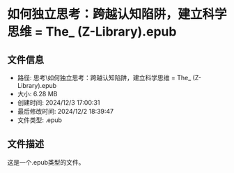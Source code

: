 ﻿# 如何独立思考：跨越认知陷阱，建立科学思维 = The_ (Z-Library).epub

## 文件信息
- 路径: 思考\如何独立思考：跨越认知陷阱，建立科学思维 = The_ (Z-Library).epub
- 大小: 6.28 MB
- 创建时间: 2024/12/3 17:00:31
- 最后修改时间: 2024/12/2 18:39:47
- 文件类型: .epub

## 文件描述
这是一个.epub类型的文件。

